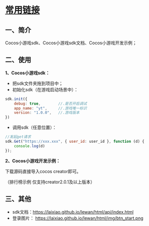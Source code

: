 # [常用链接](https://github.com/laixiao/lewan/blob/master/%E4%B9%90%E7%8E%A9%E5%B8%B8%E7%94%A8%E9%93%BE%E6%8E%A5.md "常用链接")

## 一、简介
Cocos小游戏sdk、Cocos小游戏sdk文档、Cocos小游戏开发示例；


## 二、使用

**1、Cocos小游戏sdk：**
- 把sdk文件夹拖到项目中；
- 初始化sdk（在游戏启动场景中）：
```javascript
sdk.init({
    debug: true,        //.是否开启调试
    app_name: "yt",     //.游戏唯一标识
    version: "1.0.0",   //.游戏版本
})
```
- 调用sdk（任意位置）：
```javascript
//发起get请求
sdk.Get("https://xxx.xxx", { user_id: user_id }, function (d) {
    console.log(d)
});
```

**2、Cocos小游戏开发示例：**

下载源码直接导入cocos creator即可。

（排行榜示例 仅支持creator2.0.1及以上版本）


## 三、其他
- sdk文档：https://laixiao.github.io/lewan/html/api/index.html
- 登录图片： https://laixiao.github.io/lewan/html/img/btn_start.png
